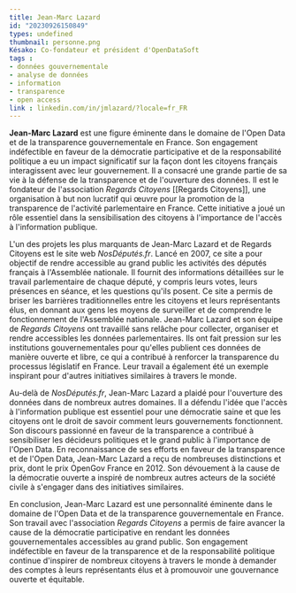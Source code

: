 ```yaml
---
title: Jean-Marc Lazard
id: "20230926150849"
types: undefined
thumbnail: personne.png
Késako: Co-fondateur et président d'OpenDataSoft
tags :
- données gouvernementale
- analyse de données
- information
- transparence
- open access
link : linkedin.com/in/jmlazard/?locale=fr_FR
---
```

<!--StartFragment-->

**Jean-Marc Lazard** est une figure éminente dans le domaine de l'Open Data et de la transparence gouvernementale en France. Son engagement indéfectible en faveur de la démocratie participative et de la responsabilité politique a eu un impact significatif sur la façon dont les citoyens français interagissent avec leur gouvernement.
Il a consacré une grande partie de sa vie à la défense de la transparence et de l'ouverture des données. Il est le fondateur de l'association *Regards Citoyens* [[Regards Citoyens]], une organisation à but non lucratif qui œuvre pour la promotion de la transparence de l'activité parlementaire en France. Cette initiative a joué un rôle essentiel dans la sensibilisation des citoyens à l'importance de l'accès à l'information publique.

L'un des projets les plus marquants de Jean-Marc Lazard et de Regards Citoyens est le site web *NosDéputés.fr*. Lancé en 2007, ce site a pour objectif de rendre accessible au grand public les activités des députés français à l'Assemblée nationale. Il fournit des informations détaillées sur le travail parlementaire de chaque député, y compris leurs votes, leurs présences en séance, et les questions qu'ils posent. Ce site a permis de briser les barrières traditionnelles entre les citoyens et leurs représentants élus, en donnant aux gens les moyens de surveiller et de comprendre le fonctionnement de l'Assemblée nationale.
Jean-Marc Lazard et son équipe de *Regards Citoyens* ont travaillé sans relâche pour collecter, organiser et rendre accessibles les données parlementaires. Ils ont fait pression sur les institutions gouvernementales pour qu'elles publient ces données de manière ouverte et libre, ce qui a contribué à renforcer la transparence du processus législatif en France. Leur travail a également été un exemple inspirant pour d'autres initiatives similaires à travers le monde.

Au-delà de *NosDéputés.fr*, Jean-Marc Lazard a plaidé pour l'ouverture des données dans de nombreux autres domaines. Il a défendu l'idée que l'accès à l'information publique est essentiel pour une démocratie saine et que les citoyens ont le droit de savoir comment leurs gouvernements fonctionnent. Son discours passionné en faveur de la transparence a contribué à sensibiliser les décideurs politiques et le grand public à l'importance de l'Open Data.
En reconnaissance de ses efforts en faveur de la transparence et de l'Open Data, Jean-Marc Lazard a reçu de nombreuses distinctions et prix, dont le prix OpenGov France en 2012. Son dévouement à la cause de la démocratie ouverte a inspiré de nombreux autres acteurs de la société civile à s'engager dans des initiatives similaires.

En conclusion, Jean-Marc Lazard est une personnalité éminente dans le domaine de l'Open Data et de la transparence gouvernementale en France. Son travail avec l'association *Regards Citoyens* a permis de faire avancer la cause de la démocratie participative en rendant les données gouvernementales accessibles au grand public. Son engagement indéfectible en faveur de la transparence et de la responsabilité politique continue d'inspirer de nombreux citoyens à travers le monde à demander des comptes à leurs représentants élus et à promouvoir une gouvernance ouverte et équitable.

<!--EndFragment-->
